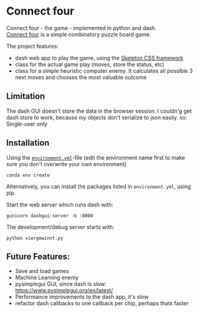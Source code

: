# Connect four

Connect four - the game - implemented in python and dash.  
[Connect four](https://en.wikipedia.org/wiki/Connect_Four) is a simple combinatory puzzle board game.

The project features:
- dash web app to play the game, using the [Skeleton CSS framework](http://getskeleton.com/)
- class for the actual game play (moves, store the status, etc)
- class for a simple heuristic computer enemy. It calculates all possible 3 next moves and chooses the most valuable outcome

## Limitation
The dash GUI doesn't store the data in the browser session. I couldn'g get dash.store to work, because my objects don't serialize to json easily. so: Single-user only

## Installation
Using the [``environment.yml``](https://github.com/Dronakurl/connectfour/blob/main/environment.yml)-file (edit the environment name first to make sure you don't overwrite your own environment)

``conda env create``

Alternatively, you can install the packages listed in ``environment.yml``, using pip.

Start the web server which runs dash with:

``gunicorn dashgui:server -b :8000``

The development/debug server starts with:

``python viergewinnt.py``

## Future Features:
- Save and load games
- Machine Learning enemy
- pysimplegui GUI, since dash is slow: https://www.pysimplegui.org/en/latest/
- Performance improvements to the dash app, it's slow
- refactor dash callbacks to one callback per chip, perhaps thats faster
